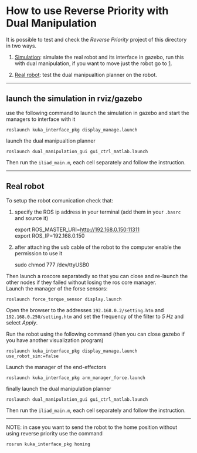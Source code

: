 # How to use Reverse Priority with Dual Manipulation

It is possible to test and check the *Reverse Priority* project of this directory in two ways.

1. [Simulation](#launch-the-simulation-in-rviz/gazebo): simulate the real robot and its interface in gazebo, run this with dual manipulation, if you want to move just the robot go to [1](#launch-the-viasualtion-in-rviz).

2. [Real robot](#Real-robot): test the dual manipualtion planner on the robot.

--------------------------------------------------------------------------------

## launch the simulation in rviz/gazebo

use the following command to launch the simulation in gazebo and start the managers to interface with it

    roslaunch kuka_interface_pkg display_manage.launch

launch the dual manipualtion planner

    roslaunch dual_manipulation_gui gui_ctrl_matlab.launch

Then run the `iliad_main.m`, each cell separately and follow the instruction.  

--------------------------------------------------------------------------------

## Real robot

To setup the robot comunication check that:

1. specify the ROS ip address in your terminal (add them in your `.basrc` and source it)

    export ROS_MASTER_URI=http://192.168.0.150:11311  
    export ROS_IP=192.168.0.150

2. after attaching the usb cable of the robot to the computer enable the permission to use it

    sudo chmod 777 /dev/ttyUSB0

Then launch a roscore separatedly so that you can close and re-launch the other nodes if they failed without losing the ros core manager.  
Launch the manager of the forse sensors:

    roslaunch force_torque_sensor display.launch

Open the browser to the addresses `192.168.0.2/setting.htm` and `192.168.0.250/setting.htm` and set the frequency of the filter to *5 Hz* and select *Apply*.

Run the robot using the following command (then you can close gazebo if you have another visualization program)

    roslaunch kuka_interface_pkg display_manage.launch use_robot_sim:=false

Launch the manager of the end-effectors

    roslaunch kuka_interface_pkg arm_manager_force.launch

finally launch the dual manipulation planner

    roslaunch dual_manipulation_gui gui_ctrl_matlab.launch

Then run the `iliad_main.m`, each cell separately and follow the instruction.

--------------------------------------------------------------------------------

NOTE: in case you want to send the robot to the home position without using
reverse priority use the command

    rosrun kuka_interface_pkg homing
